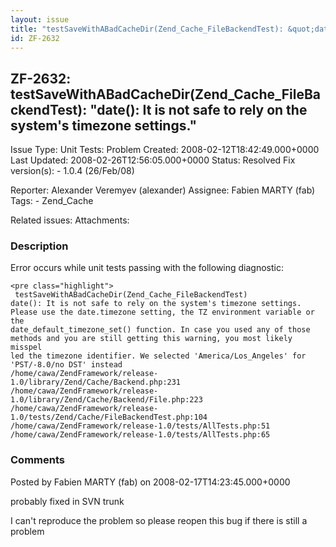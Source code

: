 ```yaml
---
layout: issue
title: "testSaveWithABadCacheDir(Zend_Cache_FileBackendTest): &quot;date(): It is not safe to rely on the system's timezone settings.&quot;"
id: ZF-2632
---
```


ZF-2632: testSaveWithABadCacheDir(Zend\_Cache\_FileBackendTest): "date(): It is not safe to rely on the system's timezone settings."
------------------------------------------------------------------------------------------------------------------------------------

 Issue Type: Unit Tests: Problem Created: 2008-02-12T18:42:49.000+0000 Last Updated: 2008-02-26T12:56:05.000+0000 Status: Resolved Fix version(s): - 1.0.4 (26/Feb/08)
 
 Reporter:  Alexander Veremyev (alexander)  Assignee:  Fabien MARTY (fab)  Tags: - Zend\_Cache
 
 Related issues: 
 Attachments: 
### Description

Error occurs while unit tests passing with the following diagnostic:

 
    <pre class="highlight"> 
     testSaveWithABadCacheDir(Zend_Cache_FileBackendTest)
    date(): It is not safe to rely on the system's timezone settings. Please use the date.timezone setting, the TZ environment variable or the
    date_default_timezone_set() function. In case you used any of those methods and you are still getting this warning, you most likely misspel
    led the timezone identifier. We selected 'America/Los_Angeles' for 'PST/-8.0/no DST' instead
    /home/cawa/ZendFramework/release-1.0/library/Zend/Cache/Backend.php:231
    /home/cawa/ZendFramework/release-1.0/library/Zend/Cache/Backend/File.php:223
    /home/cawa/ZendFramework/release-1.0/tests/Zend/Cache/FileBackendTest.php:104
    /home/cawa/ZendFramework/release-1.0/tests/AllTests.php:51
    /home/cawa/ZendFramework/release-1.0/tests/AllTests.php:65


 

 

### Comments

Posted by Fabien MARTY (fab) on 2008-02-17T14:23:45.000+0000

probably fixed in SVN trunk

I can't reproduce the problem so please reopen this bug if there is still a problem

 

 